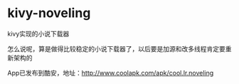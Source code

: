 # kivy-noveling
kivy实现的小说下载器

怎么说呢，算是做得比较稳定的小说下载器了，以后要是加源和改多线程肯定要重新架构的

App已发布到酷安，地址：http://www.coolapk.com/apk/cool.lr.noveling
